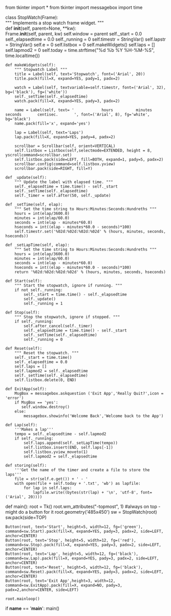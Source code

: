 from tkinter import *
from tkinter import messagebox
import time


class StopWatch(Frame):  
    """ Implements a stop watch frame widget. """                                                                
    def __init__(self, parent=None, **kw):        
        Frame.__init__(self, parent, kw)
        self.window = parent
        self._start = 0.0        
        self._elapsedtime = 0.0
        self._running = 0
        self.timestr = StringVar()
        self.lapstr = StringVar()
        self.e = 0
        self.listbox = 0
        self.makeWidgets()
        self.laps = []
        self.lapmod2 = 0
        self.today = time.strftime("%d %b %Y %H-%M-%S", time.localtime())
        
    def makeWidgets(self):                         
        """ Stopwatch Label """
        title = Label(self, text='Stopwatch', font=('Arial', 20))
        title.pack(fill=X, expand=YES, pady=1, padx=2)
        
        watch = Label(self, textvariable=self.timestr, font=('Arial', 32), bg=('black'), fg=('white'))
        self._setTime(self._elapsedtime)
        watch.pack(fill=X, expand=YES, pady=3, padx=2)
        
        name = Label(self, text= '            hours          minutes        seconds       centisec.       ', font=('Arial', 8), fg='white', bg='black')
        name.pack(fill='x', expand='yes')

        lap = Label(self, text='Laps')
        lap.pack(fill=X, expand=YES, pady=4, padx=2)

        scrollbar = Scrollbar(self, orient=VERTICAL)
        self.listbox = Listbox(self,selectmode=EXTENDED, height = 8, yscrollcommand=scrollbar.set)
        self.listbox.pack(side=LEFT, fill=BOTH, expand=1, pady=5, padx=2)
        scrollbar.config(command=self.listbox.yview)
        scrollbar.pack(side=RIGHT, fill=Y)
   
    def _update(self): 
        """ Update the label with elapsed time. """
        self._elapsedtime = time.time() - self._start
        self._setTime(self._elapsedtime)
        self._timer = self.after(50, self._update)
    
    def _setTime(self, elap):
        """ Set the time string to Hours:Minutes:Seconds:Hundreths """
        hours = int(elap/3600.0)
        minutes = int(elap/60.0)
        seconds = int(elap - minutes*60.0)
        hseconds = int((elap - minutes*60.0 - seconds)*100)                
        self.timestr.set('%02d:%02d:%02d:%02d' % (hours, minutes, seconds, hseconds))

    def _setLapTime(self, elap):
        """ Set the time string to Hours:Minutes:Seconds:Hundreths """
        hours = int(elap/3600.0)
        minutes = int(elap/60.0)
        seconds = int(elap - minutes*60.0)
        hseconds = int((elap - minutes*60.0 - seconds)*100)            
        return '%02d:%02d:%02d:%02d' % (hours, minutes, seconds, hseconds)
        
    def Start(self):                         
        """ Start the stopwatch, ignore if running. """
        if not self._running:            
            self._start = time.time() - self._elapsedtime
            self._update()
            self._running = 1        
    
    def Stop(self):                                    
        """ Stop the stopwatch, ignore if stopped. """
        if self._running:
            self.after_cancel(self._timer)            
            self._elapsedtime = time.time() - self._start    
            self._setTime(self._elapsedtime)
            self._running = 0
    
    def Reset(self):                                  
        """ Reset the stopwatch. """
        self._start = time.time()         
        self._elapsedtime = 0.0
        self.laps = []   
        self.lapmod2 = self._elapsedtime
        self._setTime(self._elapsedtime)
        self.listbox.delete(0, END)
        
    def ExitApp(self):
        MsgBox = messagebox.askquestion ('Exit App','Really Quit?',icon = 'error')
        if MsgBox == 'yes':
           self.window.destroy()
        else:
            messagebox.showinfo('Welcome Back','Welcome back to the App')

    def Lap(self):
        '''Makes a lap'''
        tempo = self._elapsedtime - self.lapmod2
        if self._running:
            self.laps.append(self._setLapTime(tempo))
            self.listbox.insert(END, self.laps[-1])
            self.listbox.yview_moveto(1)
            self.lapmod2 = self._elapsedtime
                       
    def storing(self):
        '''Get the name of the timer and create a file to store the laps'''
        file = str(self.e.get()) + ' - '
        with open(file + self.today + '.txt', 'wb') as lapfile:
            for lap in self.laps:
                lapfile.write((bytes(str(lap) + '\n', 'utf-8', font=('Arial', 20))))
            
def main():
    root = Tk()
    root.wm_attributes("-topmost", 1)      #always on top - might do a button for it
    root.geometry('485x450')
    sw = StopWatch(root)
    sw.pack(side=TOP)


    Button(root, text='Start', height=5, width=12, fg=('green'), command=sw.Start).pack(fill=X, expand=YES, pady=3, padx=2, side=LEFT, anchor=CENTER)
    Button(root, text='Stop', height=5, width=12, fg=('red'), command=sw.Stop).pack(fill=X, expand=YES, pady=3, padx=2, side=LEFT, anchor=CENTER)
    Button(root, text='Lap', height=5, width=12, fg=('black'), command=sw.Lap).pack(fill=X, expand=YES, pady=3, padx=2, side=LEFT, anchor=CENTER)
    Button(root, text='Reset', height=5, width=12, fg=('black'), command=sw.Reset).pack(fill=X, expand=YES, pady=3, padx=2, side=LEFT, anchor=CENTER)
    Button(root, text='Exit App',height=3, width=12, command=sw.ExitApp).pack(fill=X, expand=NO, pady=3, padx=2,anchor=CENTER, side=LEFT)
    
    root.mainloop()

if __name__ == '__main__':
    main()
    
